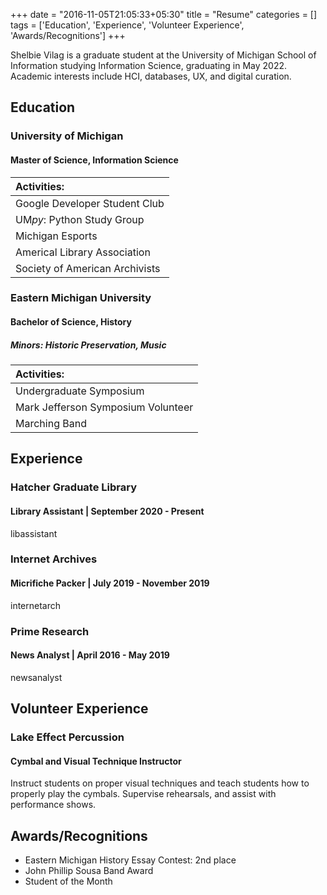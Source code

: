 +++
date = "2016-11-05T21:05:33+05:30"
title = "Resume"
categories = []
tags = ['Education', 'Experience', 'Volunteer Experience', 'Awards/Recognitions']
+++

Shelbie Vilag is a graduate student at the University of Michigan School of Information studying Information Science, graduating in May 2022. Academic interests include HCI, databases, UX, and digital curation.

## Education

### University of Michigan

#### Master of Science, Information Science

Activities: |
:--|
Google Developer Student Club |
UM*py*: Python Study Group |
Michigan Esports |
Americal Library Association |
Society of American Archivists |

### Eastern Michigan University

#### Bachelor of Science, History

##### Minors: Historic Preservation, Music

Activities: |
:-- |
Undergraduate Symposium |
Mark Jefferson Symposium Volunteer |
Marching Band |

## Experience

### Hatcher Graduate Library

#### Library Assistant | September 2020 - Present

libassistant

### Internet Archives

#### Micrifiche Packer | July 2019 - November 2019

internetarch

### Prime Research

#### News Analyst | April 2016 - May 2019

newsanalyst

## Volunteer Experience

### Lake Effect Percussion

#### Cymbal and Visual Technique Instructor

Instruct students on proper visual techniques and teach students how to properly play the cymbals. Supervise rehearsals, and assist with performance shows.

## Awards/Recognitions

- Eastern Michigan History Essay Contest: 2nd place
- John Phillip Sousa Band Award
- Student of the Month
